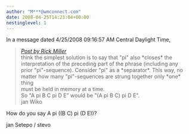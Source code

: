 ```yaml
---
author: "M***@wmconnect.com"
date: 2008-04-25T14:23:04+00:00
nestinglevel: 1
---
```

In a message dated 4/25/2008 09:16:57 AM Central Daylight Time,  

> [_Post by Rick Miller_](/OV2hCo5i/tomo-sona-pi-meli-lili-pi-lukin-pona#post8)  
> think the simplest solution is to say that "pi" also \*closes\* the  
> interpretation of the preceding part of the phrase (including any  
> prior "pi"-sequence). Consider "pi" as a \*separator\*. This way, no  
> matter how many "pi"-sequences are strung together only \*one\* thing  
> must be held in memory at a time.  
> So "A pi B C pi D E" would be "(A pi B C) pi D E".  
> jan Wiko  
> 

How do you say A pi ((B C) pi (D E))?  
  
jan Setepo / stevo </HTML>
